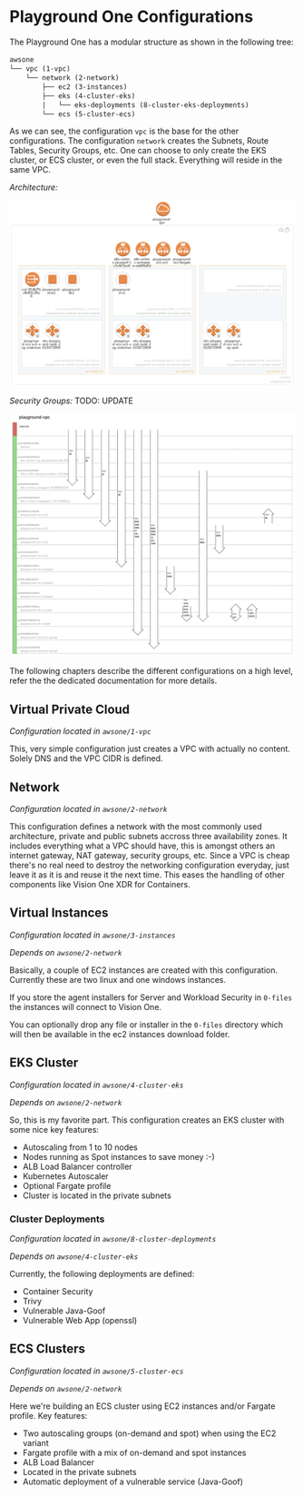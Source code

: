 # Playground One Configurations

The Playground One has a modular structure as shown in the following tree:

```
awsone
└── vpc (1-vpc)
    └── network (2-network)
        ├── ec2 (3-instances)
        ├── eks (4-cluster-eks)
        |   └── eks-deployments (8-cluster-eks-deployments)
        └── ecs (5-cluster-ecs)
```

As we can see, the configuration `vpc` is the base for the other configurations. The configuration `network` creates the Subnets, Route Tables, Security Groups, etc. One can choose to only create the EKS cluster, or ECS cluster, or even the full stack. Everything will reside in the same VPC.

*Architecture:*

![alt text](images/architecture.png "Architecture diagram")

*Security Groups:* TODO: UPDATE

![alt text](images/security-groups.png "Security Groups")

The following chapters describe the different configurations on a high level, refer the the dedicated documentation for more details.

## Virtual Private Cloud

*Configuration located in `awsone/1-vpc`*

This, very simple configuration just creates a VPC with actually no content. Solely DNS and the VPC CIDR is defined.

## Network

*Configuration located in `awsone/2-network`*

This configuration defines a network with the most commonly used architecture, private and public subnets accross three availability zones. It includes everything what a VPC should have, this is amongst others an internet gateway, NAT gateway, security groups, etc. Since a VPC is cheap there's no real need to destroy the networking configuration everyday, just leave it as it is and reuse it the next time. This eases the handling of other components like Vision One XDR for Containers.

## Virtual Instances

*Configuration located in `awsone/3-instances`*

*Depends on `awsone/2-network`*

Basically, a couple of EC2 instances are created with this configuration. Currently these are two linux and one windows instances.

If you store the agent installers for Server and Workload Security in `0-files` the instances will connect to Vision One.

You can optionally drop any file or installer in the `0-files` directory which will then be available in the ec2 instances download folder.

## EKS Cluster

*Configuration located in `awsone/4-cluster-eks`*

*Depends on `awsone/2-network`*

So, this is my favorite part. This configuration creates an EKS cluster with some nice key features:

- Autoscaling from 1 to 10 nodes
- Nodes running as Spot instances to save money :-)
- ALB Load Balancer controller
- Kubernetes Autoscaler
- Optional Fargate profile
- Cluster is located in the private subnets

### Cluster Deployments

*Configuration located in `awsone/8-cluster-deployments`*

*Depends on `awsone/4-cluster-eks`*

Currently, the following deployments are defined:

- Container Security
- Trivy
- Vulnerable Java-Goof
- Vulnerable Web App (openssl)

## ECS Clusters

*Configuration located in `awsone/5-cluster-ecs`*

*Depends on `awsone/2-network`*

Here we're building an ECS cluster using EC2 instances and/or Fargate profile. Key features:

- Two autoscaling groups (on-demand and spot) when using the EC2 variant
- Fargate profile with a mix of on-demand and spot instances
- ALB Load Balancer
- Located in the private subnets
- Automatic deployment of a vulnerable service (Java-Goof)
